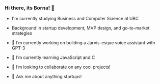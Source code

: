 ### Hi there, its Borna! 👋

- I'm currently studying Business and Computer Science at UBC
- Background in startup development, MVP design, and go-to-market strategies

- 🔭 I’m currently working on building a Jarvis-esque voice assistant with GPT-3
- 🌱 I’m currently learning JavaScript and C
- 👯 I’m looking to collaborate on any cool projects!
- 💬 Ask me about anything startups!



<!--
**borna471/borna471** is a ✨ _special_ ✨ repository because its `README.md` (this file) appears on your GitHub profile.

Here are some ideas to get you started:

- 🔭 I’m currently working on ...
- 🌱 I’m currently learning ...
- 👯 I’m looking to collaborate on ...
- 🤔 I’m looking for help with ...
- 💬 Ask me about ...
- 📫 How to reach me: ...
- 😄 Pronouns: ...
- ⚡ Fun fact: ...
-->
